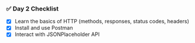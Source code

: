 ### ✅ **Day 2 Checklist**

- [x] Learn the basics of HTTP (methods, responses, status codes, headers)
- [x] Install and use Postman
- [x] Interact with JSONPlaceholder API  
